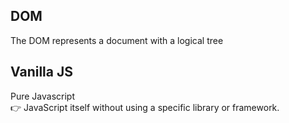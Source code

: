 ## DOM

The DOM represents a document with a logical tree

## Vanilla JS

Pure Javascript
<br/>
👉 JavaScript itself without using a specific library or framework.
